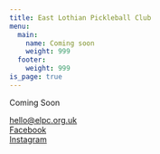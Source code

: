 ```yaml
---
title: East Lothian Pickleball Club
menu:
  main:
    name: Coming soon
    weight: 999
  footer:
    weight: 999
is_page: true
---
```


Coming Soon

<hello@elpc.org.uk>  
[Facebook](https://www.facebook.com/people/East-Lothian-Pickleball-Club/100086122257582/)  
[Instagram](https://www.instagram.com/eastlothianpickleball/)
